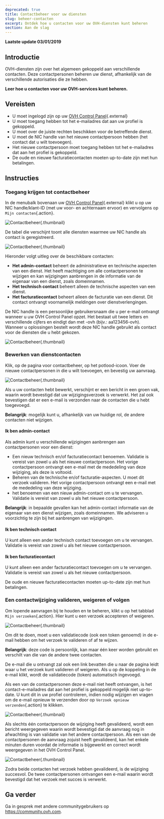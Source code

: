 ```yaml
---
deprecated: true
title: Contactbeheer voor uw diensten
slug: beheer-contacten
excerpt: Ontdek hoe u contacten voor uw OVH-diensten kunt beheren
section: Aan de slag
---
```


**Laatste update 03/01/2019** 

## Introductie

OVH-diensten zijn over het algemeen gekoppeld aan verschillende contacten. Deze contactpersonen beheren uw dienst, afhankelijk van de verschillende autorisaties die ze hebben.

**Leer hoe u contacten voor uw OVH-services kunt beheren.**

## Vereisten

- U moet ingelogd zijn op uw [OVH Control Panel](https://www.ovh.com/auth/?action=gotomanager&from=https://www.ovh.nl/&ovhSubsidiary=nl){.external}
- U moet toegang hebben tot het e-mailadres dat aan uw profiel is gekoppeld.
- U moet over de juiste rechten beschikken voor de betreffende dienst.
- U moet de NIC handle van het nieuwe contactpersoon hebben (het contact dat u wilt toevoegen).
- Het nieuwe contactpersoon moet toegang hebben tot het e-mailadres dat aan het profiel is gekoppeld.
- De oude en nieuwe facturatiecontacten moeten up-to-date zijn met hun betalingen.

## Instructies

### Toegang krijgen tot contactbeheer

In de menubalk bovenaan uw [OVH Control Panel](https://www.ovh.com/auth/?action=gotomanager&from=https://www.ovh.nl/&ovhSubsidiary=nl){.external} klikt u op uw NIC handle/klant-ID (met uw voor- en achternaam ervoor) en vervolgens op `Mijn contacten`{.action}.

![Contactbeheer](images/contactmanagement0.png){.thumbnail}

De tabel die verschijnt toont alle diensten waarmee uw NIC handle als contact is geregistreerd.

![Contactbeheer](images/contactmanagement1.png){.thumbnail}

Hieronder volgt uitleg over de beschikbare contacten:

- **Het admin-contact** beheert de administratieve en technische aspecten van een dienst. Het heeft machtiging om alle contactpersonen te wijzigen en kan wijzigingen aanbrengen in de informatie van de eigenaar van een dienst, zoals domeinnamen.
- **Het technisch contact** beheert alleen de technische aspecten van een dienst.
- **Het facturatiecontact** beheert alleen de facturatie van een dienst.  Dit contact ontvangt voornamelijk meldingen over dienstverlengingen. 

De NIC handle is een persoonlijke gebruikersnaam die u per e-mail ontvangt wanneer u uw OVH Control Panel opzet.  Het bestaat uit twee letters en verschillende cijfers en eindigt dan met -ovh (bijv.: aa123456-ovh). Wanneer u oplossingen bestelt wordt deze NIC handle gebruikt als contact voor de diensten die u hebt gekozen.

![Contactbeheer](images/contactmanagement21.png){.thumbnail}

### Bewerken van dienstcontacten

Klik, op de pagina voor contactbeheer, op het potlood-icoon.  Voer de nieuwe contactpersonen in die u wilt toevoegen, en bevestig uw aanvraag.

![Contactbeheer](images/contactmanagement3.png){.thumbnail}

Als u uw contacten hebt bewerkt, verschijnt er een bericht in een groen vak, waarin wordt bevestigd dat uw wijzigingsverzoek is verwerkt. Het zal ook bevestigen dat er een e-mail is verzonden naar de contacten die u hebt toegevoegd.

**Belangrijk**: mogelijk kunt u, afhankelijk van uw huidige rol, de andere contacten niet wijzigen.

#### Ik ben admin-contact

Als admin kunt u verschillende wijzigingen aanbrengen aan contactpersonen voor een dienst:

- Een nieuw technisch en/of facturatiecontact benoemen.  Validatie is vereist van zowel u als het nieuwe contactpersoon.  Het vorige contactpersoon ontvangt een e-mail met de mededeling van deze wijziging, als deze is voltooid.
- Beheren van de technische en/of facturatie-aspecten. U moet dit verzoek valideren. Het vorige contactpersoon ontvangt een e-mail met de mededeling van deze wijziging.
- het benoemen van een nieuw admin-contact om u te vervangen. Validatie is vereist van zowel u als het nieuwe contactpersoon.

**Belangrijk**: in bepaalde gevallen kan het admin-contact informatie van de eigenaar van een dienst wijzigen, zoals domeinnamen. We adviseren u voorzichtig te zijn bij het aanbrengen van wijzigingen.

#### Ik ben technisch contact

U kunt alleen een ander technisch contact toevoegen om u te vervangen. Validatie is vereist van zowel u als het nieuwe contactpersoon. 

#### Ik ben facturatiecontact

U kunt alleen een ander facturatiecontact toevoegen om u te vervangen. Validatie is vereist van zowel u als het nieuwe contactpersoon. 

De oude en nieuwe facturatiecontacten moeten up-to-date zijn met hun betalingen.

### Een contactwijziging valideren, weigeren of volgen

Om lopende aanvragen bij te houden en te beheren, klikt u op het tabblad `Mijn verzoeken`{.action}. Hier kunt u een verzoek accepteren of weigeren.

![Contactbeheer](images/contactmanagement4.png){.thumbnail}

Om dit te doen, moet u een validatiecode (ook een token genoemd) in de e-mail hebben om het verzoek te valideren of af te wijzen.

**Belangrijk**: deze code is persoonlijk, kan maar één keer worden gebruikt en verschilt van die van de andere twee contacten.

De e-mail die u ontvangt zal ook een link bevatten die u naar de pagina leidt waar u het verzoek kunt valideren of weigeren. Als u op de koppeling in de e-mail klikt, wordt de validatiecode (token) automatisch ingevoegd.

Als een van de contactpersonen deze e-mail niet heeft ontvangen, is het contact-e-mailadres dat aan het profiel is gekoppeld mogelijk niet up-to-date. U kunt dit in uw profiel controleren, indien nodig wijzigen en vragen om de e-mail opnieuw te verzenden door op `Verzoek opnieuw verzenden`{.action} te klikken.

![Contactbeheer](images/contactmanagement5.png){.thumbnail}

Als slechts één contactpersoon de wijziging heeft gevalideerd, wordt een bericht weergegeven waarin wordt bevestigd dat de aanvraag nog in afwachting is van validatie van het andere contactpersoon. Als een van de contactpersonen de aanvraag zojuist heeft gevalideerd, kan het enkele minuten duren voordat de informatie is bijgewerkt en correct wordt weergegeven in het OVH Control Panel.

![Contactbeheer](images/contactmanagement6.png){.thumbnail}

Zodra beide contacten het verzoek hebben gevalideerd, is de wijziging succesvol. De twee contactpersonen ontvangen een e-mail waarin wordt bevestigd dat het verzoek met succes is verwerkt.

## Ga verder

Ga in gesprek met andere communitygebruikers op <https://community.ovh.com>.